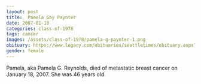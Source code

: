 ```yaml
---
layout: post
title:  Pamela Gay Paynter
date: 2007-01-18
categories: class-of-1978
tags: cancer
images: /assets/class-of-1978/pamela-g-paynter-1.png
obituary: https://www.legacy.com/obituaries/seattletimes/obituary.aspx?n=Pamela-Reynolds&pid=86149818
gender: female
---
```

Pamela, aka Pamela G. Reynolds, died of metastatic breast cancer on January 18, 2007. She was 46 years old.
